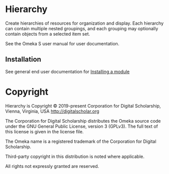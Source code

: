 # Hierarchy

Create hierarchies of resources for organization and display. Each hierarchy can contain multiple nested groupings, and each grouping may optionally contain objects from a selected item set.

See the Omeka S user manual for user documentation.

## Installation

See general end user documentation for [Installing a module](http://omeka.org/s/docs/user-manual/modules/#installing-modules)

# Copyright

Hierarchy is Copyright © 2019-present Corporation for Digital Scholarship, Vienna, Virginia, USA http://digitalscholar.org

The Corporation for Digital Scholarship distributes the Omeka source code
under the GNU General Public License, version 3 (GPLv3). The full text
of this license is given in the license file.

The Omeka name is a registered trademark of the Corporation for Digital Scholarship.

Third-party copyright in this distribution is noted where applicable.

All rights not expressly granted are reserved.
